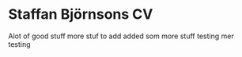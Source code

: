 # Staffan Björnsons CV
Alot of good stuff more stuf to add
added som more stuff 
testing
mer testing
